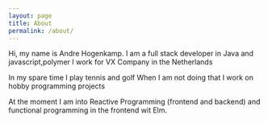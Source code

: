 ```yaml
---
layout: page
title: About
permalink: /about/
---
```


Hi, my name is Andre Hogenkamp.
I am a full stack developer in Java and javascript,polymer
I work for VX Company in the Netherlands

In my spare time I play tennis and golf
When I am not doing that I work on hobby programming projects

At the moment I am into Reactive Programming (frontend and backend) and functional programming in the frontend wit Elm.